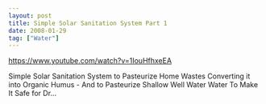 ```yaml
---
layout: post
title: Simple Solar Sanitation System Part 1
date: 2008-01-29
tag: ["Water"]
---
```


https://www.youtube.com/watch?v=1IouHfhxeEA  

Simple Solar Sanitation System to Pasteurize Home Wastes Converting it into Organic Humus - And to Pasteurize Shallow Well Water Water To Make It Safe for Dr...